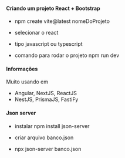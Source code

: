 #### Criando um projeto React + Bootstrap

* npm create vite@latest nomeDoProjeto
* selecionar o react
* tipo javascript ou typescript 

* comando para rodar o projeto
npm run dev

#### Informações
Muito usando em 

* Angular, NextJS, ReactJS
* NestJS, PrismaJS, FastiFy

#### Json server
* instalar
npm install json-server

* criar arquivo
banco.json

* npx json-server banco.json
